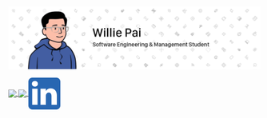 [![Header](/Assets/Images/Header.png "Header")](https://www.linkedin.com/in/willie-pai/)

<!-- Add an href="<link>" to make image clickable -->
<a href="">
    <!-- Currently hiding PRs from statistics -->
    <img align="center" src="https://github-readme-stats.vercel.app/api?username=PaisWillie&count_private=true&show_icons=true&hide=prs&border_radius=7&hide_rank=true&include_all_commits=true" />
</a>

<a href="">
    <!-- Currently hiding Turing from statistics -->
    <img align="center" src="https://github-readme-stats.vercel.app/api/top-langs/?username=PaisWillie&hide=Turing&layout=compact&border_radius=7&langs_count=6" />
</a>

<a href="">
    <img align="center" src="Assets/Icons/Linkedin.png" />
</a>